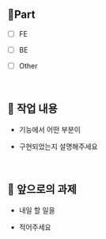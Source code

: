 ## 🔘Part

- [ ] FE

- [ ] BE

- [ ] Other

  <br/>

## 🔎 작업 내용

- 기능에서 어떤 부분이

- 구현되었는지 설명해주세요

  <br/>


## 🔧 앞으로의 과제

- 내일 할 일을

- 적어주세요

  <br/>
